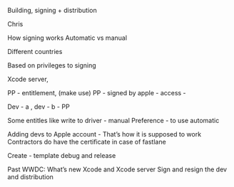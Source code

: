 
Building, signing + distribution

Chris

How signing works
Automatic vs manual

Different countries

Based on privileges to signing

Xcode server,

PP - entitlement, (make use)
PP - signed by apple - access -


Dev - a , dev - b - PP

Some entitles like write to driver - manual
Preference - to use automatic

Adding devs to Apple account - That’s how it is supposed to work
Contractors do have the certificate in case of fastlane


Create - template debug and release


Past WWDC:
What’s new Xcode and Xcode server
Sign and resign the dev and distribution
